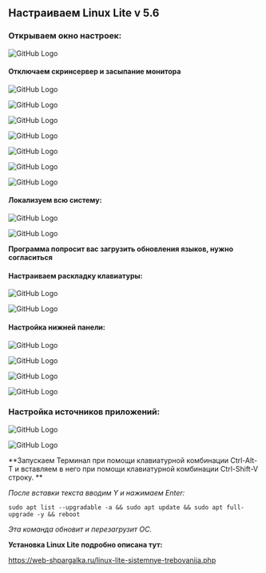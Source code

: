 ## Настраиваем Linux Lite v 5.6

### Открываем окно настроек:

![GitHub Logo](images/LinuxLiteStart.png)

#### Отключаем скринсервер и засыпание монитора

![GitHub Logo](images/LinuxLiteScreenSave.png)

![GitHub Logo](images/LinuxLiteScreenSave1.png)

![GitHub Logo](images/LinuxLiteScreenSave2.png)

![GitHub Logo](images/LinuxLiteScreenSave3.png)

![GitHub Logo](images/LinuxLiteScreenSave4.png)

![GitHub Logo](images/LinuxLiteScreenSave5.png)

![GitHub Logo](images/LinuxLiteScreenSave6.png)

#### Локализуем всю систему:

![GitHub Logo](images/LinuxLiteLang.png)

![GitHub Logo](images/LinuxLiteLang1.png)

**Программа попросит вас загрузить обновления языков, нужно согласиться**

#### Настраиваем раскладку клавиатуры:

![GitHub Logo](images/LinuxLiteKeyboard.png)

![GitHub Logo](images/LinuxLiteKeyboard1.png)

#### Настройка нижней панели:

![GitHub Logo](images/LinuxLiteLang2.png)

![GitHub Logo](images/LinuxLitePanelLang.png)

![GitHub Logo](images/LinuxLitePanelLang1.png)

![GitHub Logo](images/LinuxLitePanelLang2.png)

### Настройка источников приложений:

![GitHub Logo](images/LinuxLiteSoftPartners.png)

![GitHub Logo](images/LinuxLiteSoftUpdate.png)

**Запускаем Терминал при помощи клавиатурной комбинации Ctrl-Alt-T и вставляем в него при помощи клавиатурной комбинации Ctrl-Shift-V строку. **

*После вставки текста вводим Y и нажимаем Enter:*

`sudo apt list --upgradable -a && sudo apt update && sudo apt full-upgrade -y && reboot`

*Эта команда обновит и перезагрузит ОС.*

**Установка Linux Lite подробно описана тут:**

https://web-shpargalka.ru/linux-lite-sistemnye-trebovanija.php


